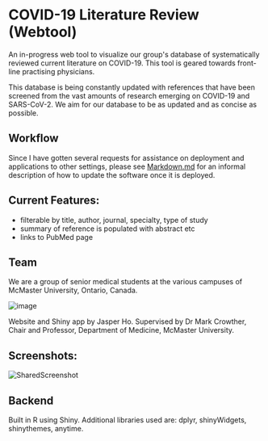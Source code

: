 # COVID-19 Literature Review (Webtool)

An in-progress web tool to visualize our group's database of systematically reviewed current literature on COVID-19.
This tool is geared towards front-line practising physicians.

This database is being constantly updated with references that have been screened from the vast amounts of research emerging on COVID-19 and SARS-CoV-2. We aim for our database to be as updated and as concise as possible.

## Workflow
Since I have gotten several requests for assistance on deployment and applications to other settings, please see [Markdown.md](/markdown/Workflow.md) for an informal description of how to update the software once it is deployed.

## Current Features:
- filterable by title, author, journal, specialty, type of study
- summary of reference is populated with abstract etc
- links to PubMed page

## Team
We are a group of senior medical students at the various campuses of McMaster University, Ontario, Canada.

![image](https://user-images.githubusercontent.com/5045614/79619317-858c1f00-80da-11ea-830f-85aafa547495.png)

Website and Shiny app by Jasper Ho.
Supervised by Dr Mark Crowther, Chair and Professor, Department of Medicine, McMaster University.


## Screenshots:

![SharedScreenshot](https://user-images.githubusercontent.com/5045614/78734708-f41cf000-7916-11ea-84af-6eb0a9949c45.jpg)

## Backend
Built in R using Shiny. Additional libraries used are: dplyr, shinyWidgets, shinythemes, anytime.
